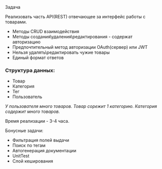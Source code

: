 
Задача

Реализовать часть API(REST) отвечающее за интерфейс работы с товарами.
 * Методы CRUD взаимодействия
 * Методы создания\удаления\редактирования - содержат авторизацию
 * Предпочтительный метод авторизации  OAuth(сервер) или JWT
 * Нельзя удалять\редактировать чужие товары
 * Единый формат ответов

### Структура данных:
 - Товар
 - Категория
 - Тег
 - Пользователь

*У пользователя много товаров. 
Товар сорежит 1 категорию.
 Категория содержит много товаров.*


Время реализации - 3-4 часа.

Бонусные задачи:
 - Фильтрация полей выдачи
 - Поиск по тегам
 - Автогенерация документации
 - UnitTest
 - Слой кеширования
